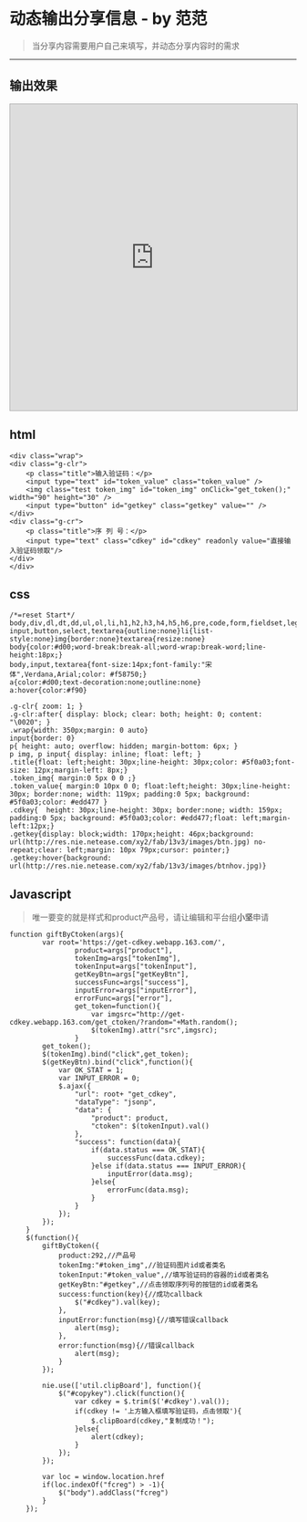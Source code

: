 # 动态输出分享信息 - by 范范 #
> 当分享内容需要用户自己来填写，并动态分享内容时的需求


----------
## 输出效果 ##

<iframe src="http://jsbin.com/toxoso/1/embed?output" class=" foo" id="" style="border: 1px solid rgb(170, 170, 170); width: 100%; min-height: 200px; height: 537px;"></iframe>


## html ##

    <div class="wrap">
    <div class="g-clr">
        <p class="title">输入验证码：</p>
        <input type="text" id="token_value" class="token_value" />
        <img class="test token_img" id="token_img" onClick="get_token();" width="90" height="30" />
        <input type="button" id="getkey" class="getkey" value="" />
    </div>
    <div class="g-cr">
        <p class="title">序 列 号：</p>
        <input type="text" class="cdkey" id="cdkey" readonly value="直接输入验证码领取"/>
    </div>
	</div>

## css ##
    /*=reset Start*/
	body,div,dl,dt,dd,ul,ol,li,h1,h2,h3,h4,h5,h6,pre,code,form,fieldset,legend,input,button,textarea,blockquote,th,td,p{margin:0;padding:0}
	input,button,select,textarea{outline:none}li{list-style:none}img{border:none}textarea{resize:none}
	body{color:#d00;word-break:break-all;word-wrap:break-word;line-height:18px;}
	body,input,textarea{font-size:14px;font-family:"宋体",Verdana,Arial;color: #f58750;}
	a{color:#d00;text-decoration:none;outline:none}
	a:hover{color:#f90}
	
	.g-clr{ zoom: 1; }
	.g-clr:after{ display: block; clear: both; height: 0; content: "\0020"; }
	.wrap{width: 350px;margin: 0 auto}
	input{border: 0}
	p{ height: auto; overflow: hidden; margin-bottom: 6px; }
	p img, p input{ display: inline; float: left; }
	.title{float: left;height: 30px;line-height: 30px;color: #5f0a03;font-size: 12px;margin-left: 8px;}
	.token_img{ margin:0 5px 0 0 ;}
	.token_value{ margin:0 10px 0 0; float:left;height: 30px;line-height: 30px; border:none; width: 119px; padding:0 5px; background: #5f0a03;color: #edd477 }
	.cdkey{  height: 30px;line-height: 30px; border:none; width: 159px; padding:0 5px; background: #5f0a03;color: #edd477;float: left;margin-left:12px;}
	.getkey{display: block;width: 170px;height: 46px;background: url(http://res.nie.netease.com/xy2/fab/13v3/images/btn.jpg) no-repeat;clear: left;margin: 10px 79px;cursor: pointer;}
	.getkey:hover{background: url(http://res.nie.netease.com/xy2/fab/13v3/images/btnhov.jpg)}

## Javascript ##
> 唯一要变的就是样式和product产品号，请让编辑和平台组**小坚**申请

	function giftByCtoken(args){
            var root='https://get-cdkey.webapp.163.com/',
                    product=args["product"],
                    tokenImg=args["tokenImg"],
                    tokenInput=args["tokenInput"],
                    getKeyBtn=args["getKeyBtn"],
                    successFunc=args["success"],
                    inputError=args["inputError"],
                    errorFunc=args["error"],
                    get_token=function(){
                        var imgsrc="http://get-cdkey.webapp.163.com/get_ctoken/?random="+Math.random();
                        $(tokenImg).attr("src",imgsrc);
                    }
            get_token();
            $(tokenImg).bind("click",get_token);
            $(getKeyBtn).bind("click",function(){
                var OK_STAT = 1;
                var INPUT_ERROR = 0;
                $.ajax({
                    "url": root+ "get_cdkey",
                    "dataType": "jsonp",
                    "data": {
                        "product": product,
                        "ctoken": $(tokenInput).val()
                    },
                    "success": function(data){
                        if(data.status === OK_STAT){
                            successFunc(data.cdkey);
                        }else if(data.status === INPUT_ERROR){
                            inputError(data.msg);
                        }else{
                            errorFunc(data.msg);
                        }
                    }
                });
            });
        }
        $(function(){
            giftByCtoken({
                product:292,//产品号
                tokenImg:"#token_img",//验证码图片id或者类名
                tokenInput:"#token_value",//填写验证码的容器的id或者类名
                getKeyBtn:"#getkey",//点击领取序列号的按钮的id或者类名
                success:function(key){//成功callback
                    $("#cdkey").val(key);
                },
                inputError:function(msg){//填写错误callback
                    alert(msg);
                },
                error:function(msg){//错误callback
                    alert(msg);
                }
            });

            nie.use(['util.clipBoard'], function(){
                $("#copykey").click(function(){
                    var cdkey = $.trim($('#cdkey').val());
                    if(cdkey != '上方输入框填写验证码，点击领取'){
                        $.clipBoard(cdkey,"复制成功！");
                    }else{
                        alert(cdkey);
                    }
                });
            });

            var loc = window.location.href
            if(loc.indexOf("fcreg") > -1){
                $("body").addClass("fcreg")
            }
        });

